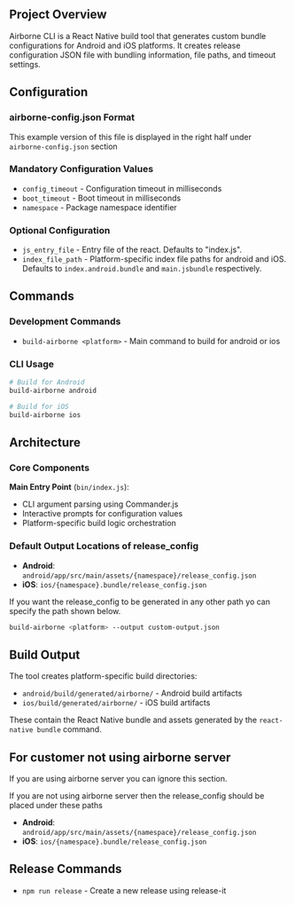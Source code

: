 ## Project Overview

Airborne CLI is a React Native build tool that generates custom bundle configurations for Android and iOS platforms. It creates release configuration JSON file with bundling information, file paths, and timeout settings.

## Configuration

### airborne-config.json Format
This example version of this file is displayed in the right half under `airborne-config.json` section

### Mandatory Configuration Values
- `config_timeout` - Configuration timeout in milliseconds
- `boot_timeout` - Boot timeout in milliseconds  
- `namespace` - Package namespace identifier

### Optional Configuration
- `js_entry_file` - Entry file of the react. Defaults to "index.js".
- `index_file_path` - Platform-specific index file paths for android and iOS. Defaults to `index.android.bundle` and `main.jsbundle` respectively.

## Commands

### Development Commands
- `build-airborne <platform>` - Main command to build for android or ios

### CLI Usage
```bash
# Build for Android
build-airborne android

# Build for iOS  
build-airborne ios
```

## Architecture

### Core Components

**Main Entry Point** (`bin/index.js`):
- CLI argument parsing using Commander.js
- Interactive prompts for configuration values
- Platform-specific build logic orchestration

### Default Output Locations of release_config
- **Android**: `android/app/src/main/assets/{namespace}/release_config.json`
- **iOS**: `ios/{namespace}.bundle/release_config.json`

If you want the release_config to be generated in any other path yo can specify the path shown below.
```bash
build-airborne <platform> --output custom-output.json
```

## Build Output

The tool creates platform-specific build directories:
- `android/build/generated/airborne/` - Android build artifacts
- `ios/build/generated/airborne/` - iOS build artifacts

These contain the React Native bundle and assets generated by the `react-native bundle` command.

## For customer not using airborne server
If you are using airborne server you can ignore this section.

If you are not using airborne server then the release_config should be placed under these paths
- **Android**: `android/app/src/main/assets/{namespace}/release_config.json`
- **iOS**: `ios/{namespace}.bundle/release_config.json`


## Release Commands
- `npm run release` - Create a new release using release-it